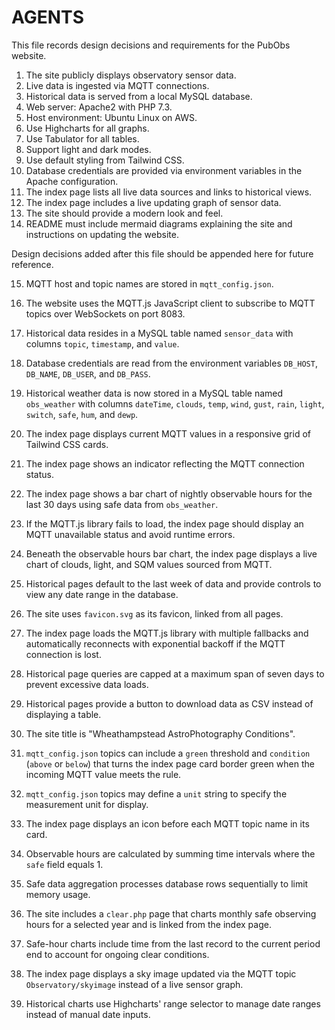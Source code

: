 # AGENTS

This file records design decisions and requirements for the PubObs website.

1. The site publicly displays observatory sensor data.
2. Live data is ingested via MQTT connections.
3. Historical data is served from a local MySQL database.
4. Web server: Apache2 with PHP 7.3.
5. Host environment: Ubuntu Linux on AWS.
6. Use Highcharts for all graphs.
7. Use Tabulator for all tables.
8. Support light and dark modes.
9. Use default styling from Tailwind CSS.
10. Database credentials are provided via environment variables in the Apache configuration.
11. The index page lists all live data sources and links to historical views.
12. The index page includes a live updating graph of sensor data.
13. The site should provide a modern look and feel.
14. README must include mermaid diagrams explaining the site and instructions on updating the website.

Design decisions added after this file should be appended here for future reference.

15. MQTT host and topic names are stored in `mqtt_config.json`.
16. The website uses the MQTT.js JavaScript client to subscribe to MQTT topics over WebSockets on port 8083.
17. Historical data resides in a MySQL table named `sensor_data` with columns `topic`, `timestamp`, and `value`.
18. Database credentials are read from the environment variables `DB_HOST`, `DB_NAME`, `DB_USER`, and `DB_PASS`.
19. Historical weather data is now stored in a MySQL table named `obs_weather` with columns `dateTime`, `clouds`, `temp`, `wind`, `gust`, `rain`, `light`, `switch`, `safe`, `hum`, and `dewp`.
20. The index page displays current MQTT values in a responsive grid of Tailwind CSS cards.
21. The index page shows an indicator reflecting the MQTT connection status.
21. The index page shows a bar chart of nightly observable hours for the last 30 days using safe data from `obs_weather`.
22. If the MQTT.js library fails to load, the index page should display an MQTT unavailable status and avoid runtime errors.
22. Beneath the observable hours bar chart, the index page displays a live chart of clouds, light, and SQM values sourced from MQTT.
23. Historical pages default to the last week of data and provide controls to view any date range in the database.
24. The site uses `favicon.svg` as its favicon, linked from all pages.
25. The index page loads the MQTT.js library with multiple fallbacks and automatically reconnects with exponential backoff if the MQTT connection is lost.
26. Historical page queries are capped at a maximum span of seven days to prevent excessive data loads.
27. Historical pages provide a button to download data as CSV instead of displaying a table.
28. The site title is "Wheathampstead AstroPhotography Conditions".
29. `mqtt_config.json` topics can include a `green` threshold and `condition` (`above` or `below`) that turns the index page card border green when the incoming MQTT value meets the rule.
30. `mqtt_config.json` topics may define a `unit` string to specify the measurement unit for display.
31. The index page displays an icon before each MQTT topic name in its card.
32. Observable hours are calculated by summing time intervals where the `safe` field equals 1.
33. Safe data aggregation processes database rows sequentially to limit memory usage.

34. The site includes a `clear.php` page that charts monthly safe observing hours for a selected year and is linked from the index page.

35. Safe-hour charts include time from the last record to the current period end to account for ongoing clear conditions.

36. The index page displays a sky image updated via the MQTT topic `Observatory/skyimage` instead of a live sensor graph.

37. Historical charts use Highcharts' range selector to manage date ranges instead of manual date inputs.
